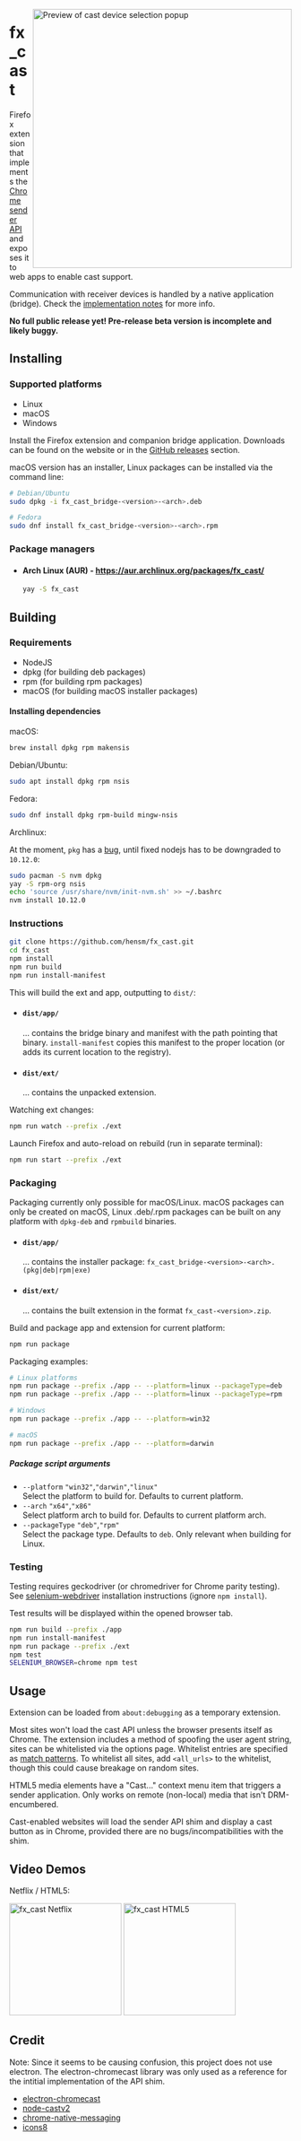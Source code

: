<img src="docs/images/preview-fg@2x.png"
     alt="Preview of cast device selection popup"
     align="right"
     width="462">

# fx_cast

Firefox extension that implements the [Chrome sender API](https://developers.google.com/cast/docs/reference/chrome/) and exposes it to web apps to enable cast support.

Communication with receiver devices is handled by a native application (bridge). Check the [implementation notes](IMPLEMENTATION.md) for more info.

**No full public release yet! Pre-release beta version is incomplete and likely buggy.**

## Installing

### Supported platforms

* Linux
* macOS
* Windows

Install the Firefox extension and companion bridge application. Downloads can be found on the website or in the [GitHub releases](https://github.com/hensm/fx_cast/releases) section.

macOS version has an installer, Linux packages can be installed via the command line:

````sh
# Debian/Ubuntu
sudo dpkg -i fx_cast_bridge-<version>-<arch>.deb

# Fedora
sudo dnf install fx_cast_bridge-<version>-<arch>.rpm
````

### Package managers
* #### Arch Linux (AUR) - https://aur.archlinux.org/packages/fx_cast/
  ````sh
  yay -S fx_cast
  ````

## Building

### Requirements

* NodeJS
* dpkg (for building deb packages)
* rpm (for building rpm packages)
* macOS (for building macOS installer packages)

#### Installing dependencies
macOS:

````sh
brew install dpkg rpm makensis
````

Debian/Ubuntu:

````sh
sudo apt install dpkg rpm nsis
````

Fedora:

````sh
sudo dnf install dpkg rpm-build mingw-nsis
````

Archlinux:

At the moment, `pkg` has a [bug](https://github.com/zeit/pkg/issues/584), until fixed nodejs has to be downgraded to `10.12.0`:

```sh
sudo pacman -S nvm dpkg
yay -S rpm-org nsis
echo 'source /usr/share/nvm/init-nvm.sh' >> ~/.bashrc
nvm install 10.12.0
```

### Instructions

````sh
git clone https://github.com/hensm/fx_cast.git
cd fx_cast
npm install
npm run build
npm run install-manifest
````

This will build the ext and app, outputting to `dist/`:

* #### `dist/app/`  
   ... contains the bridge binary and manifest with the path pointing that binary. `install-manifest` copies this manifest to the proper location (or adds its current location to the registry).
* #### `dist/ext/`  
    ... contains the unpacked extension.

Watching ext changes:

````sh
npm run watch --prefix ./ext
````

Launch Firefox and auto-reload on rebuild (run in separate terminal):

````sh
npm run start --prefix ./ext
````

### Packaging

Packaging currently only possible for macOS/Linux. macOS packages can only be created on macOS, Linux .deb/.rpm packages can be built on any platform with `dpkg-deb` and `rpmbuild` binaries.

* #### `dist/app/`  
    ... contains the installer package: `fx_cast_bridge-<version>-<arch>.(pkg|deb|rpm|exe)`
* #### `dist/ext/`  
    ... contains the built extension in the format `fx_cast-<version>.zip`.

Build and package app and extension for current platform:

````sh
npm run package
````

Packaging examples:

````sh
# Linux platforms
npm run package --prefix ./app -- --platform=linux --packageType=deb
npm run package --prefix ./app -- --platform=linux --packageType=rpm

# Windows
npm run package --prefix ./app -- --platform=win32

# macOS
npm run package --prefix ./app -- --platform=darwin
````

##### Package script arguments

* `--platform` `"win32"`,`"darwin"`,`"linux"`  
    Select the platform to build for. Defaults to current platform.
* `--arch` `"x64"`,`"x86"`  
    Select platform arch to build for. Defaults to current platform arch.
* `--packageType` `"deb"`,`"rpm"`  
    Select the package type. Defaults to `deb`. Only relevant when building for Linux.

### Testing

Testing requires geckodriver (or chromedriver for Chrome parity testing). See [selenium-webdriver](https://www.npmjs.com/package/selenium-webdriver#installation) installation instructions (ignore `npm install`).

Test results will be displayed within the opened browser tab.

````sh
npm run build --prefix ./app
npm run install-manifest
npm run package --prefix ./ext
npm test
SELENIUM_BROWSER=chrome npm test
````


## Usage

Extension can be loaded from `about:debugging` as a temporary extension.

Most sites won't load the cast API unless the browser presents itself as Chrome. The extension includes a method of spoofing the user agent string, sites can be whitelisted via the options page. Whitelist entries are specified as [match patterns](https://developer.mozilla.org/en-US/docs/Mozilla/Add-ons/WebExtensions/Match_patterns). To whitelist all sites, add `<all_urls>` to the whitelist, though this could cause breakage on random sites.

HTML5 media elements have a "Cast..." context menu item that triggers a sender application. Only works on remote (non-local) media that isn't DRM-encumbered.

Cast-enabled websites will load the sender API shim and display a cast button as in Chrome, provided there are no bugs/incompatibilities with the shim.


## Video Demos

Netflix / HTML5:

[<img width="200" src="https://img.youtube.com/vi/Ex9dWKYguEE/0.jpg" alt="fx_cast Netflix" />](https://www.youtube.com/watch?v=Ex9dWKYguEE)
[<img width="200" src="https://img.youtube.com/vi/16r8lQKeEX8/0.jpg" alt="fx_cast HTML5" />](https://www.youtube.com/watch?v=16r8lQKeEX8)


## Credit

Note: Since it seems to be causing confusion, this project does not use electron. The electron-chromecast library was only used as a reference for the intitial implementation of the API shim.

* [electron-chromecast](https://github.com/GPMDP/electron-chromecast)
* [node-castv2](https://github.com/thibauts/node-castv2)
* [chrome-native-messaging](https://github.com/jdiamond/chrome-native-messaging)
* [icons8](https://icons8.com/)
